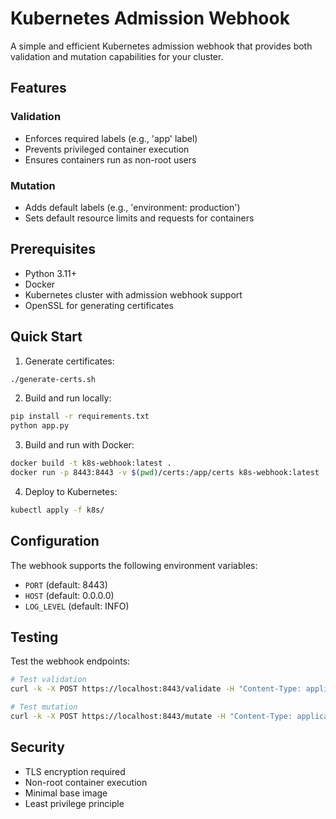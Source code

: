 # Kubernetes Admission Webhook

A simple and efficient Kubernetes admission webhook that provides both validation and mutation capabilities for your cluster.

## Features

### Validation
- Enforces required labels (e.g., 'app' label)
- Prevents privileged container execution
- Ensures containers run as non-root users

### Mutation
- Adds default labels (e.g., 'environment: production')
- Sets default resource limits and requests for containers

## Prerequisites

- Python 3.11+
- Docker
- Kubernetes cluster with admission webhook support
- OpenSSL for generating certificates

## Quick Start

1. Generate certificates:
```bash
./generate-certs.sh
```

2. Build and run locally:
```bash
pip install -r requirements.txt
python app.py
```

3. Build and run with Docker:
```bash
docker build -t k8s-webhook:latest .
docker run -p 8443:8443 -v $(pwd)/certs:/app/certs k8s-webhook:latest
```

4. Deploy to Kubernetes:
```bash
kubectl apply -f k8s/
```

## Configuration

The webhook supports the following environment variables:
- `PORT` (default: 8443)
- `HOST` (default: 0.0.0.0)
- `LOG_LEVEL` (default: INFO)

## Testing

Test the webhook endpoints:

```bash
# Test validation
curl -k -X POST https://localhost:8443/validate -H "Content-Type: application/json" -d @test/validate-pod.json

# Test mutation
curl -k -X POST https://localhost:8443/mutate -H "Content-Type: application/json" -d @test/mutate-pod.json
```

## Security

- TLS encryption required
- Non-root container execution
- Minimal base image
- Least privilege principle
